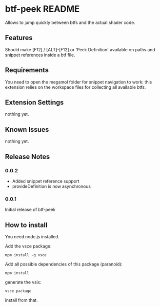 # btf-peek README

Allows to jump quickly between btfs and the actual shader code.

## Features

Should make [F12] / [ALT]-[F12] or 'Peek Definition' available on paths and snippet references inside a btf file.

## Requirements

You need to open the megamol folder for snippet navigation to work: this extension relies on the workspace files for collecting all available btfs.

## Extension Settings

nothing yet.

## Known Issues

nothing yet.

## Release Notes

### 0.0.2

* Added snippet reference support
* provideDefinition is now asynchronous

### 0.0.1

Initial release of btf-peek


## How to install

You need node.js installed.

Add the vsce package:

    npm install -g vsce

Add all possible dependencies of this package (paranoid):

    npm install

generate the vsix:

    vsce package

install from that.
